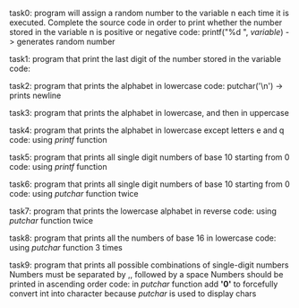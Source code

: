task0: program will assign a random number to the variable n each time it is executed. Complete the source code in order to print whether the number stored in the variable n is positive or negative
code: printf("%d ", _variable_) -> generates random number

task1: program that print the last digit of the number stored in the variable
code:

task2: program that prints the alphabet in lowercase
code: putchar('\n') -> prints newline

task3: program that prints the alphabet in lowercase, and then in uppercase

task4: program that prints the alphabet in lowercase except letters e and q
code: using _printf_ function

task5: program that prints all single digit numbers of base 10 starting from 0
code: using _printf_ function

task6: program that prints all single digit numbers of base 10 starting from 0
code: using _putchar_ function twice

task7: program that prints the lowercase alphabet in reverse
code: using _putchar_ function twice

task8: program that prints all the numbers of base 16 in lowercase
code: using _putchar_ function 3 times

task9: program that prints all possible combinations of single-digit numbers
Numbers must be separated by ,, followed by a space
Numbers should be printed in ascending order
code: in _putchar_ function add **'0'** to forcefully convert int into character
	because _putchar_ is used to display chars


